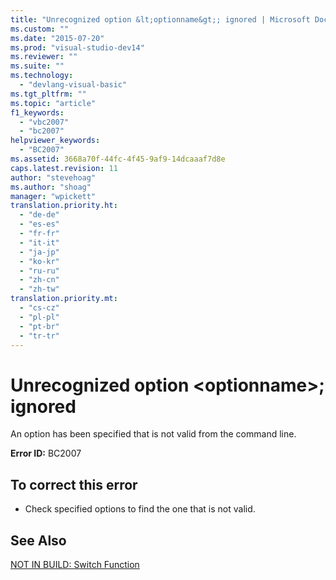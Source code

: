 ```yaml
---
title: "Unrecognized option &lt;optionname&gt;; ignored | Microsoft Docs"
ms.custom: ""
ms.date: "2015-07-20"
ms.prod: "visual-studio-dev14"
ms.reviewer: ""
ms.suite: ""
ms.technology: 
  - "devlang-visual-basic"
ms.tgt_pltfrm: ""
ms.topic: "article"
f1_keywords: 
  - "vbc2007"
  - "bc2007"
helpviewer_keywords: 
  - "BC2007"
ms.assetid: 3668a70f-44fc-4f45-9af9-14dcaaaf7d8e
caps.latest.revision: 11
author: "stevehoag"
ms.author: "shoag"
manager: "wpickett"
translation.priority.ht: 
  - "de-de"
  - "es-es"
  - "fr-fr"
  - "it-it"
  - "ja-jp"
  - "ko-kr"
  - "ru-ru"
  - "zh-cn"
  - "zh-tw"
translation.priority.mt: 
  - "cs-cz"
  - "pl-pl"
  - "pt-br"
  - "tr-tr"
---
```

# Unrecognized option &lt;optionname&gt;; ignored
An option has been specified that is not valid from the command line.  
  
 **Error ID:** BC2007  
  
## To correct this error  
  
-   Check specified options to find the one that is not valid.  
  
## See Also  
 [NOT IN BUILD: Switch Function](http://msdn.microsoft.com/en-us/8320196c-ad40-49d5-a9b8-d1af5dab652f)